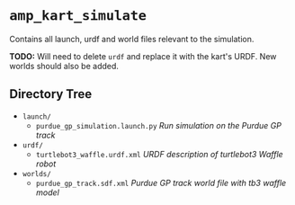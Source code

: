 # `amp_kart_simulate`

Contains all launch, urdf and world files relevant to the simulation.

**TODO:** Will need to delete `urdf` and replace it with the kart's URDF. New
worlds should also be added.

## Directory Tree

- `launch/`
  - `purdue_gp_simulation.launch.py` _Run simulation on the Purdue GP track_
- `urdf/`
  - `turtlebot3_waffle.urdf.xml` _URDF description of turtlebot3 Waffle robot_
- `worlds/`
  - `purdue_gp_track.sdf.xml` _Purdue GP track world file with tb3 waffle model_

